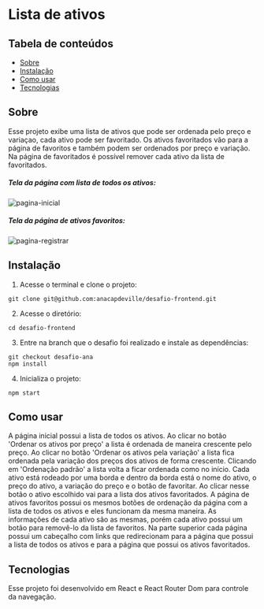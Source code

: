 # Lista de ativos


## Tabela de conteúdos
  * [Sobre](#Sobre)
  * [Instalação](#instalação)
  * [Como usar](#como-usar)
  * [Tecnologias](#tecnologias)

## Sobre
Esse projeto exibe uma lista de ativos que pode ser ordenada pelo preço e variaçao, cada ativo pode ser favoritado. Os ativos favoritados vão para a página de favoritos e também podem ser ordenados por preço e variação. Na página de favoritados é possível remover cada ativo da lista de favoritados.

##### Tela da página com lista de todos os ativos:
![pagina-inicial]()
##### Tela da página de ativos favoritos:
![pagina-registrar]()

## Instalação
1. Acesse o terminal e clone o projeto:

```
git clone git@github.com:anacapdeville/desafio-frontend.git
```

2. Acesse o diretório:
```
cd desafio-frontend
```

3. Entre na branch que o desafio foi realizado e instale as dependências:
```
git checkout desafio-ana
npm install
```

4. Inicializa o projeto:
```
npm start
```

## Como usar
A página inicial possui a lista de todos os ativos. Ao clicar no botão 'Ordenar os ativos por preço' a lista é ordenada de maneira crescente pelo preço. Ao clicar no botão 'Ordenar os ativos pela variação' a lista fica ordenada pela variação dos preços dos ativos de forma crescente. Clicando em 'Ordenação padrão' a lista volta a ficar ordenada como no início. Cada ativo está rodeado por uma borda e dentro da borda está o nome do ativo, o preço do ativo, a variação do preço e o botão de favoritar. Ao clicar nesse botão o ativo escolhido vai para a lista dos ativos favoritados.
A página de ativos favoritos possui os mesmos botões de ordenação da página com a lista de todos os ativos e eles funcionam da mesma maneira. As informações de cada ativo são as mesmas, porém cada ativo possui um botão para removê-lo da lista de favoritos.
Na parte superior cada página possui um cabeçalho com links que redirecionam para a página que possui a lista de todos os ativos e para a página que possui os ativos favoritados.

## Tecnologias
Esse projeto foi desenvolvido em React e React Router Dom para controle da navegação.